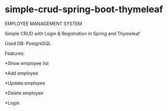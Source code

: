# simple-crud-spring-boot-thymeleaf

EMPLOYEE MANAGEMENT SYSTEM

Simple CRUD with Login &amp; Registration in Spring and Thymeleaf 

Used DB: PostgreSQL

Features:

*Show employee list

*Add employee

*Update employee

*Delete employee

*Login
